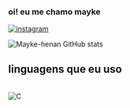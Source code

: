 ### oi! eu me chamo mayke

[![instagram](https://img.shields.io/badge/Instagram-E4405F?style=for-the-badge&logo=instagram&logoColor=white)](https://instagram.com/maykezinhoo?igshid=MTNiYzNiMzkwZA==/#)

![Mayke-henan GitHub stats](https://github-readme-stats.vercel.app/api?username=mayke-henan&show_icons=true&theme=dracula)

## linguagens que eu uso 

<div style="display: inline_block"><br/>
<img aling="center" alt="C" src="https://img.shields.io/badge/C-00599C?style=for-the-badge&logo=c&logoColor=white" />
</div>

